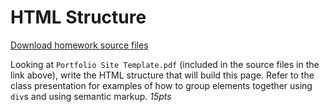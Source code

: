 # HTML Structure

[Download homework source files](https://www.dropbox.com/sh/ntcclgf9j2r4zos/AAAFOR8k9GVron9_OJF8nQQGa?dl=0)

Looking at `Portfolio Site Template.pdf` (included in the source files in the link above), write 
the HTML structure that will build this page. Refer to the class presentation for examples of how 
to group elements together using <code>div</code>s and using semantic markup. _15pts_
